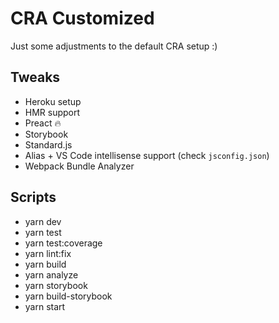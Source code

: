 # CRA Customized

Just some adjustments to the default CRA setup :)

## Tweaks

- Heroku setup
- HMR support
- Preact :fire:
- Storybook
- Standard.js
- Alias + VS Code intellisense support (check `jsconfig.json`)
- Webpack Bundle Analyzer

## Scripts

- yarn dev
- yarn test
- yarn test:coverage
- yarn lint:fix
- yarn build
- yarn analyze
- yarn storybook
- yarn build-storybook
- yarn start
